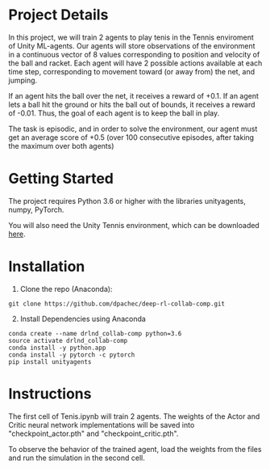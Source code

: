 # Project Details

In this project, we will train 2 agents to play tenis in the Tennis enviroment of Unity ML-agents. Our agents will store observations of the environment in a continuous vector of 8 values corresponding to position and velocity of the ball and racket. Each agent will have 2 possible actions available at each time step, corresponding to movement toward (or away from) the net, and jumping.

If an agent hits the ball over the net, it receives a reward of +0.1. If an agent lets a ball hit the ground or hits the ball out of bounds, it receives a reward of -0.01. Thus, the goal of each agent is to keep the ball in play.

The task is episodic, and in order to solve the environment, our agent must get an average score of +0.5 (over 100 consecutive episodes, after taking the maximum over both agents)



# Getting Started

The project requires Python 3.6 or higher with the libraries unityagents, numpy, PyTorch.

You will also need the Unity Tennis environment, which can be downloaded [here](https://s3-us-west-1.amazonaws.com/udacity-drlnd/P3/Tennis/Tennis.app.zip).


# Installation
1) Clone the repo (Anaconda):
```
git clone https://github.com/dpachec/deep-rl-collab-comp.git
```

2) Install Dependencies using Anaconda
```
conda create --name drlnd_collab-comp python=3.6
source activate drlnd_collab-comp
conda install -y python.app
conda install -y pytorch -c pytorch
pip install unityagents
```

# Instructions

The first cell of Tenis.ipynb will train 2 agents. The weights of the Actor and Critic neural network implementations will be saved into "checkpoint_actor.pth" and "checkpoint_critic.pth".

To observe the behavior of the trained agent, load the weights from the files and run the simulation in the second cell.







